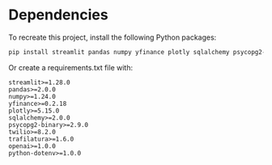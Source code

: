 # Dependencies

To recreate this project, install the following Python packages:

```bash
pip install streamlit pandas numpy yfinance plotly sqlalchemy psycopg2-binary twilio trafilatura openai python-dotenv
```

Or create a requirements.txt file with:

```
streamlit>=1.28.0
pandas>=2.0.0
numpy>=1.24.0
yfinance>=0.2.18
plotly>=5.15.0
sqlalchemy>=2.0.0
psycopg2-binary>=2.9.0
twilio>=8.2.0
trafilatura>=1.6.0
openai>=1.0.0
python-dotenv>=1.0.0
```